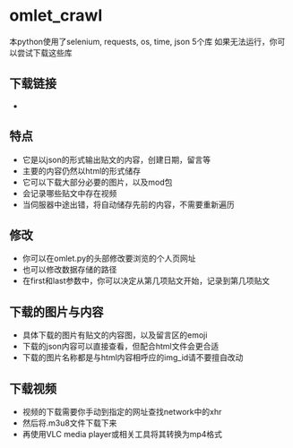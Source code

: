 # omlet_crawl
本python使用了selenium, requests, os, time, json 5个库
如果无法运行，你可以尝试下载这些库

## 下载链接
* 

## 特点
* 它是以json的形式输出贴文的内容，创建日期，留言等
* 主要的内容仍然以html的形式储存
* 它可以下载大部分必要的图片，以及mod包
* 会记录哪些贴文中存在视频
* 当伺服器中途出错，将自动储存先前的内容，不需要重新遍历

## 修改
* 你可以在omlet.py的头部修改要浏览的个人页网址
* 也可以修改数据存储的路径
* 在first和last参数中，你可以决定从第几项贴文开始，记录到第几项贴文

## 下载的图片与内容
* 具体下载的图片有贴文的内容图，以及留言区的emoji
* 下载的json内容可以直接查看，但配合html文件会更合适
* 下载的图片名称都是与html内容相呼应的img_id请不要擅自改动

## 下载视频
* 视频的下载需要你手动到指定的网址查找network中的xhr
* 然后将.m3u8文件下载下来
* 再使用VLC media player或相关工具将其转换为mp4格式
